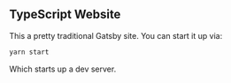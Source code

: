 ## TypeScript Website

This a pretty traditional Gatsby site. You can start it up via:

```sh
yarn start
```

Which starts up a dev server.
